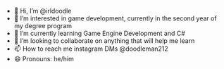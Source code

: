 - 👋 Hi, I’m @irldoodle
- 👀 I’m interested in game development, currently in the second year of my degree program
- 🌱 I’m currently learning Game Engine Development and C#
- 💞️ I’m looking to collaborate on anything that will help me learn
- 📫 How to reach me instagram DMs @doodleman212
- 😄 Pronouns: he/him

<!---
irldoodle/irldoodle is a ✨ special ✨ repository because its `README.md` (this file) appears on your GitHub profile.
You can click the Preview link to take a look at your changes.
--->

